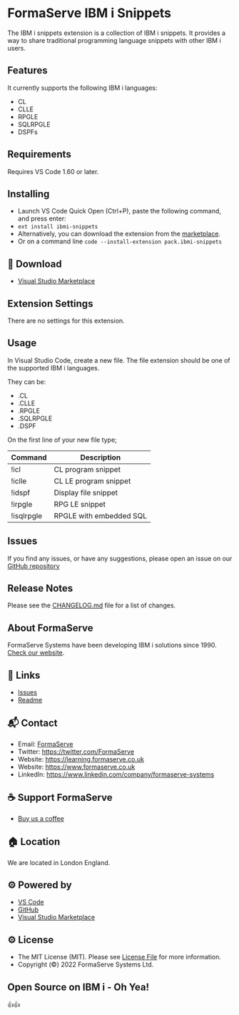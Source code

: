 # FormaServe IBM i Snippets

The IBM i snippets extension is a collection of IBM i snippets.
It provides a way to share traditional programming language snippets with other IBM i users.

## Features

It currently supports the following IBM i languages:
* CL
* CLLE
* RPGLE
* SQLRPGLE
* DSPFs

## Requirements

Requires VS Code 1.60 or later.

## Installing
* Launch VS Code Quick Open (Ctrl+P), paste the following command, and press enter:
* `ext install ibmi-snippets`
* Alternatively, you can download the extension from the [marketplace](https://marketplace.visualstudio.com/items?itemName=pack.ibmi-snippets).
* Or on a command line `code --install-extension pack.ibmi-snippets`

## 🔗 Download

* [Visual Studio Marketplace](https://marketplace.visualstudio.com/)

<!-- ## 🏁 Getting started -->

## Extension Settings

There are no settings for this extension.

## Usage

In Visual Studio Code, create a new file.
The file extension should be one of the supported IBM i languages.

They can be:
* .CL
* .CLLE
* .RPGLE
* .SQLRPGLE
* .DSPF

On the first line of your new file type;

| **Command** | **Description**         |
|-------------|-------------------------|
| !icl        | CL program snippet      |
| !iclle      | CL LE program snippet   |
| !idspf      | Display file snippet    |
| !irpgle     | RPG LE snippet          |
| !isqlrpgle  | RPGLE with embedded SQL |

## Issues

If you find any issues, or have any suggestions, please open an issue on our [GitHub repository](https://github.com/FormaServe/IBMi-Snippets/issues)

## Release Notes

Please see the [CHANGELOG.md](CHANGELOG.md) file for a list of changes.

## About FormaServe

FormaServe Systems have been developing IBM i solutions since 1990.
[Check our website](https://www.formaserve.co.uk).

<!--
TODO add video
## Demo Video

[![Demo video](https://download.proficientdesigners.in/sublime-demo-video-screenshot.png)](https://youtu.be/A0WOxUwaDPI) -->

<!-- --- -->

## 🔗 Links
* [Issues](https://github.com/formaserve/ibmi-snippets/issues)
* [Readme](https://github.com/formaserve/ibmi-snippets/blob/master/README.md)

## 📬 Contact

* Email: [FormaServe](fss@formaserve.co.uk)
* Twitter: https://twitter.com/FormaServe
* Website: https://learning.formaserve.co.uk
* Website: https://www.formaserve.co.uk
* LinkedIn: https://www.linkedin.com/company/formaserve-systems

## ☕ Support FormaServe

* [Buy us a coffee](https://ko-fi.com/andyyouens)

## 🏠 Location

We are located in London England.

## ⚙️ Powered by

* [VS Code](https://code.visualstudio.com)
* [GitHub](https://github.com)
* [Visual Studio Marketplace](https://marketplace.visualstudio.com)

## ⚙️ License

* The MIT License (MIT). Please see [License File](LICENSE.md) for more information.
* Copyright (&copy;) 2022 FormaServe Systems Ltd.

## Open Source on IBM i - Oh Yea!

👍👍
